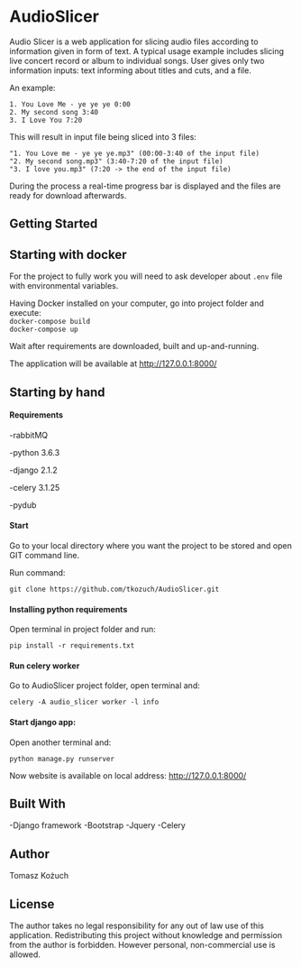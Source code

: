 # AudioSlicer

Audio Slicer is a web application for slicing audio files according to information given in form of text. 
A typical usage example includes slicing live concert record or album to individual songs. 
User gives only two information inputs: text informing about titles and cuts, and a file. 

An example:
```
1. You Love Me - ye ye ye 0:00
2. My second song 3:40
3. I Love You 7:20
```

This will result in input file being sliced into 3 files:
```
"1. You Love me - ye ye ye.mp3" (00:00-3:40 of the input file)
"2. My second song.mp3" (3:40-7:20 of the input file)
"3. I love you.mp3" (7:20 -> the end of the input file)
```

During the process a real-time progress bar is displayed and the files are ready for download afterwards.

## Getting Started

## Starting with docker
For the project to fully work you will need to ask developer about `.env` file with environmental variables.

Having Docker installed on your computer, go into project folder and execute:
<br>`docker-compose build`
<br>`docker-compose up`

Wait after requirements are downloaded, built and up-and-running.

The application will be available at http://127.0.0.1:8000/

## Starting by hand

#### Requirements
-rabbitMQ

-python 3.6.3

-django 2.1.2

-celery 3.1.25

-pydub

#### Start

Go to your local directory where you want the project to be stored and open GIT command line. 

Run command:
```
git clone https://github.com/tkozuch/AudioSlicer.git
```

#### Installing python requirements

Open terminal in project folder and run:

```
pip install -r requirements.txt
```

#### Run celery worker

Go to AudioSlicer project folder, open terminal and:
```
celery -A audio_slicer worker -l info
```


#### Start django app:

Open another terminal and:

```
python manage.py runserver
```

Now website is available on local address: http://127.0.0.1:8000/


## Built With
-Django framework
-Bootstrap
-Jquery
-Celery

## Author

Tomasz Kożuch

## License

The author takes no legal responsibility for any out of law use of this application.
Redistributing this project without knowledge and permission from the author is forbidden. However personal, non-commercial use is allowed.
